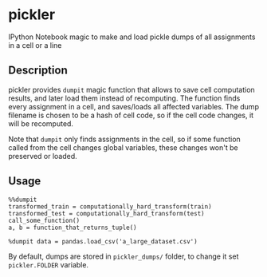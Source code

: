 # pickler
IPython Notebook magic to make and load pickle dumps of all assignments in a cell or a line

## Description

pickler provides `dumpit` magic function that allows to save cell computation results, and later load them instead of recomputing.
The function finds every assignment in a cell, and saves/loads all affected variables. The dump filename is chosen to be a hash of cell code, so if the cell code changes, it will be recomputed. 

Note that `dumpit` only finds assignments in the cell, so if some function called from the cell changes global variables, these changes won't be preserved or loaded.

## Usage

```{python}
%%dumpit
transformed_train = computationally_hard_transform(train)
transformed_test = computationally_hard_transform(test)
call_some_function()
a, b = function_that_returns_tuple()
```

```{python}
%dumpit data = pandas.load_csv('a_large_dataset.csv')
```

By default, dumps are stored in `pickler_dumps/` folder, to change it set `pickler.FOLDER` variable.
